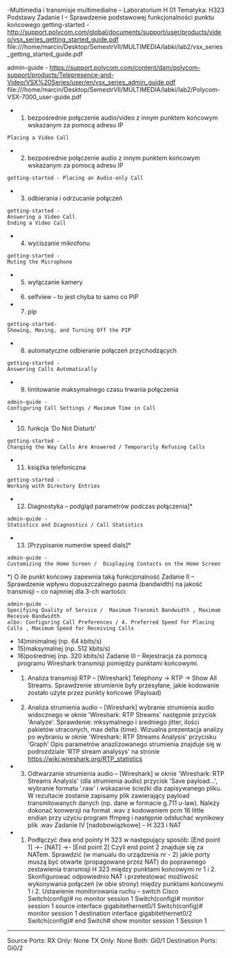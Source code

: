 -Multimedia i transmisje multimedialne – Laboratorium H 01
Tematyka:
H323 Podstawy
Zadanie I – Sprawdzenie podstawowej funkcjonalności punktu końcowego
getting-started - http://support.polycom.com/global/documents/support/user/products/video/vsx_series_getting_started_guide.pdf
file:///home/marcin/Desktop/SemestrVII/MULTIMEDIA/labki/lab2/vsx_series_getting_started_guide.pdf

admin-guide - https://support.polycom.com/content/dam/polycom-support/products/Telepresence-and-Video/VSX%20Series/user/en/vsx_series_admin_guide.pdf
file:///home/marcin/Desktop/SemestrVII/MULTIMEDIA/labki/lab2/Polycom-VSX-7000_user-guide.pdf
 -  1) bezpośrednie połączenie audio/video z innym punktem końcowym wskazanym za pomocą adresu IP

```
Placing a Video Call
```

-  2) bezpośrednie połączenie audio z innym punktem końcowym wskazanym za
pomocą adresu IP

```
getting-started - Placing an Audio-only Call
```

- 3) odbierania i odrzucanie połączeń

```
getting-started - 
Answering a Video Call
Ending a Video Call
```
- 4) wyciszanie mikrofonu
```
getting-started - 
Muting the Microphone
```
 - 5) wyłączanie kamery
 - 6) selfview - to jest chyba to samo co PIP
 - 7) pip
 ```
 getting-started- 
Showing, Moving, and Turning Off the PIP 
```
 - 8) automatyczne odbieranie połączeń przychodzących
 ```
 getting-started - 
 Answering Calls Automatically
```
 -  9) limitowanie maksymalnego czasu trwania połączenia
 ```
 admin-guide - 
 Configuring Call Settings / Maximum Time in Call
 ```
 - 10) funkcja 'Do Not Disturb'
 ```
 getting-started -
Changing the Way Calls Are Answered / Temporarily Refusing Calls 
```
 - 11) książka telefoniczna
```
getting-started -
Working with Directory Entries
```

 - 12) Diagnostyka – podgląd parametrów podczas połączenia]*
 ```
 admin-guide - 
 Statistics and Diagnostics / Call Statistics
 ```

 - 13) [Przypisanie numerów speed dials]*
```
admin-guide - 
Customizing the Home Screen /  Displaying Contacts on the Home Screen
```
*) O ile punkt końcowy zapewnia taką funkcjonalność
Zadanie II – Sprawdzenie wpływu dopuszczalnego pasma (bandwidth) na
jakość transmisji – co najmniej dla 3-ch wartości:
```
admin-guide - 
Specifying Quality of Service /  Maximum Transmit Bandwidth , Maximum Receive Bandwidth
albo: Configuring Call Preferences / 4. Preferred Speed for Placing Calls , Maximum Speed for Receiving Calls
```
 - 14)minimalnej (np. 64 kbits/s)
 - 15)maksymalnej (np. 512 kbits/s)
 - 16)pośredniej (np. 320 kbits/s)
Zadanie III – Rejestracja za pomocą programu Wireshark transmisji pomiędzy
punktami końcowymi.
 - 1) Analiza transmisji RTP – [Wireshark] Telephony -> RTP -> Show All Streams.
Sprawdzenie strumienie były przesyłane, jakie kodowanie zostało użyte przez
punkty końcowe (Payload)
 - 2) Analiza strumienia audio – [Wireshark] wybranie strumienia audio widocznego w
oknie 'Wireshark: RTP Streams' następnie przycisk 'Analyze'.
Sprawdenie: mksymalnego i średniego jitter, ilości pakietów utraconych, max delta
(time).
Wizualna prezentacja analizy po wybraniu w oknie 'Wireshark: RTP Streams
Analysis' przycisku 'Graph'
Opis parametrów anazlizowanego strumienia znajduje się w podrozdziale 'RTP
stream analysys' na stronie https://wiki.wireshark.org/RTP_statistics
 - 3) Odtwarzanie strumienia audio – [Wireshark] w oknie 'Wireshark: RTP Streams
Analysis' (dla strumienia audio) przycisk 'Save payload...', wybranie formatu '.raw' i
wskazanie ścieżki dla zapisywanego pliku. W rezultacie zostanie zapisamy plik
zawierający payload transmitowanych danych (np. dane w formacie g.711 u-law).
Należy dokonać konwersji na format .wav z kodowaniem pcm 16 little endian przy
użyciu program ffmpeg i następnie odsłuchać wynikowy plik .wav
Zadanie IV [nadobowiązkowe] – H 323 i NAT
 - 1) Podłączyć dwa end pointy H 323 w następujący sposób:
[End point 1] ->- [NAT] ->- [End point 2]
Czyli end point 2 znajduje się za NATem.
Sprawdzić (w manualu do urządzenia nr  - 2) jakie porty muszą być otwarte
(propagowane przez NAT) do poprawnego zestawienia transmisji H 323 między
punktami końcowymi nr 1 i 2.
Skonfigurować odpowiednio NAT i przetestować możliwość wykonywania połączeń
(w obie strony) między punktami końcowymi 1 i 2.
Ustawienie monitorowania ruchu – switch Cisco
Switch(config)# no monitor session 1
Switch(config)# monitor session 1 source interface gigabitethernet0/1
Switch(config)# monitor session 1 destination interface gigabitethernet0/2
Switch(config)# end
Switch# show monitor session 1
Session 1
---------
Source Ports:
 RX Only: None
 TX Only: None
 Both: Gi0/1
Destination Ports: Gi0/2